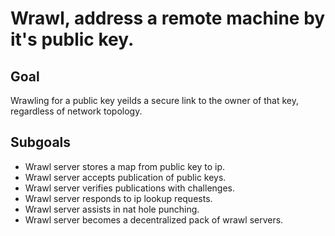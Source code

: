 # Wrawl, address a remote machine by it's public key.

## Goal

Wrawling for a public key yeilds a secure link to the owner of that key, regardless of network topology.

## Subgoals

- Wrawl server stores a map from public key to ip.
- Wrawl server accepts publication of public keys.
- Wrawl server verifies publications with challenges.
- Wrawl server responds to ip lookup requests.
- Wrawl server assists in nat hole punching.
- Wrawl server becomes a decentralized pack of wrawl servers.
